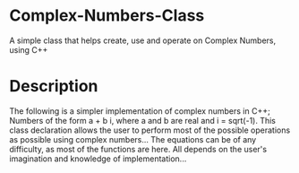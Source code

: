 # Complex-Numbers-Class
A simple class that helps create, use and operate on Complex Numbers, using C++

# Description
The following is a simpler implementation of complex numbers in C++; 
Numbers of the form a + b i, where a and b are real and i = sqrt(-1).
This class declaration allows the user to perform most of the possible operations as possible using complex numbers...
The equations can be of any difficulty, as most of the functions are here.
All depends on the user's imagination and knowledge of implementation...

